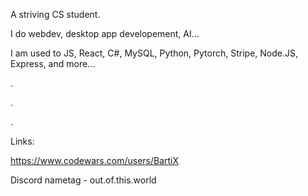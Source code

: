 A striving CS student.

I do webdev, desktop app developement, AI...

I am used to JS, React, C#, MySQL, Python, Pytorch, Stripe, Node.JS, Express, and more...

.

.

.

Links:

https://www.codewars.com/users/BartiX

Discord nametag - out.of.this.world
<!---
BartiX8530/BartiX8530 is a ✨ special ✨ repository because its `README.md` (this file) appears on your GitHub profile.
You can click the Preview link to take a look at your changes.
--->
